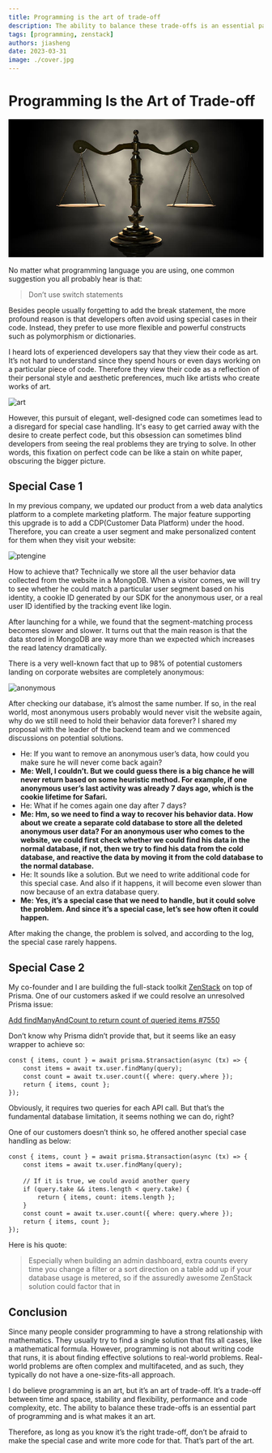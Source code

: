 ```yaml
---
title: Programming is the art of trade-off
description: The ability to balance these trade-offs is an essential part of programming and is what makes it an art.
tags: [programming, zenstack]
authors: jiasheng
date: 2023-03-31
image: ./cover.jpg
---
```


# Programming Is the Art of Trade-off

![Cover Image](cover.jpg)

No matter what programming language you are using, one common suggestion you all probably hear is that:

> Don’t use switch statements

Besides people usually forgetting to add the break statement, the more profound reason is that developers often avoid using special cases in their code. Instead, they prefer to use more flexible and powerful constructs such as polymorphism or dictionaries.

<!--truncate-->

I heard lots of experienced developers say that they view their code as art. It’s not hard to understand since they spend hours or even days working on a particular piece of code. Therefore they view their code as a reflection of their personal style and aesthetic preferences, much like artists who create works of art.

![art](https://user-images.githubusercontent.com/16688722/229223436-bf47ecf4-12e9-4fdd-9173-661815e9a6a0.png)

However, this pursuit of elegant, well-designed code can sometimes lead to a disregard for special case handling. It's easy to get carried away with the desire to create perfect code, but this obsession can sometimes blind developers from seeing the real problems they are trying to solve. In other words, this fixation on perfect code can be like a stain on white paper, obscuring the bigger picture.

## Special Case 1

In my previous company, we updated our product from a web data analytics platform to a complete marketing platform. The major feature supporting this upgrade is to add a CDP(Customer Data Platform) under the hood. Therefore, you can create a user segment and make personalized content for them when they visit your website:

![ptengine](https://user-images.githubusercontent.com/16688722/229223434-1a57864e-6bb4-47d9-bcb2-f12b842d5447.png)

How to achieve that? Technically we store all the user behavior data collected from the website in a MongoDB. When a visitor comes, we will try to see whether he could match a particular user segment based on his identity, a cookie ID generated by our SDK for the anonymous user, or a real user ID identified by the tracking event like login.

After launching for a while, we found that the segment-matching process becomes slower and slower. It turns out that the main reason is that the data stored in MongoDB are way more than we expected which increases the read latency dramatically.

There is a very well-known fact that up to 98% of potential customers landing on corporate websites are completely anonymous:

![anonymous](https://user-images.githubusercontent.com/16688722/229223429-3e3dab84-7270-459f-8331-fdc6d0ce92e5.png)

After checking our database, it’s almost the same number. If so, in the real world, most anonymous users probably would never visit the website again, why do we still need to hold their behavior data forever? I shared my proposal with the leader of the backend team and we commenced discussions on potential solutions.

-   He: If you want to remove an anonymous user’s data, how could you make sure he will never come back again?
-   **Me: Well, I couldn’t. But we could guess there is a big chance he will never return based on some heuristic method. For example, if one anonymous user’s last activity was already 7 days ago, which is the cookie lifetime for Safari.**
-   He: What if he comes again one day after 7 days?
-   **Me: Hm, so we need to find a way to recover his behavior data. How about we create a separate cold database to store all the deleted anonymous user data? For an anonymous user who comes to the website, we could first check whether we could find his data in the normal database, if not, then we try to find his data from the cold database, and reactive the data by moving it from the cold database to the normal database.**
-   He: It sounds like a solution. But we need to write additional code for this special case. And also if it happens, it will become even slower than now because of an extra database query.
-   **Me: Yes, it’s a special case that we need to handle, but it could solve the problem. And since it’s a special case, let’s see how often it could happen.**

After making the change, the problem is solved, and according to the log, the special case rarely happens.

## Special Case 2

My co-founder and I are building the full-stack toolkit [ZenStack](https://zenstack.dev) on top of Prisma. One of our customers asked if we could resolve an unresolved Prisma issue:

[Add findManyAndCount to return count of queried items #7550](https://github.com/prisma/prisma/issues/7550)

Don’t know why Prisma didn’t provide that, but it seems like an easy wrapper to achieve so:

```tsx
const { items, count } = await prisma.$transaction(async (tx) => {
    const items = await tx.user.findMany(query);
    const count = await tx.user.count({ where: query.where });
    return { items, count };
});
```

Obviously, it requires two queries for each API call. But that’s the fundamental database limitation, it seems nothing we can do, right?

One of our customers doesn’t think so, he offered another special case handling as below:

```tsx
const { items, count } = await prisma.$transaction(async (tx) => {
    const items = await tx.user.findMany(query);

    // If it is true, we could avoid another query
    if (query.take && items.length < query.take) {
        return { items, count: items.length };
    }
    const count = await tx.user.count({ where: query.where });
    return { items, count };
});
```

Here is his quote:

> Especially when building an admin dashboard, extra counts every time you change a filter or a sort direction on a table add up if your database usage is metered, so if the assuredly awesome ZenStack solution could factor that in

## Conclusion

Since many people consider programming to have a strong relationship with mathematics. They usually try to find a single solution that fits all cases, like a mathematical formula. However, programming is not about writing code that runs, it is about finding effective solutions to real-world problems. Real-world problems are often complex and multifaceted, and as such, they typically do not have a one-size-fits-all approach.

I do believe programming is an art, but it’s an art of trade-off. It’s a trade-off between time and space, stability and flexibility, performance and code complexity, etc. The ability to balance these trade-offs is an essential part of programming and is what makes it an art.

Therefore, as long as you know it’s the right trade-off, don’t be afraid to make the special case and write more code for that. That’s part of the art.
